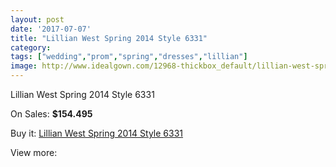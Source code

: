 ```yaml
---
layout: post
date: '2017-07-07'
title: "Lillian West Spring 2014 Style 6331"
category: 
tags: ["wedding","prom","spring","dresses","lillian"]
image: http://www.idealgown.com/12968-thickbox_default/lillian-west-spring-2014-style-6331.jpg
---
```

Lillian West Spring 2014 Style 6331

On Sales: **$154.495**
<a href="https://www.idealgown.com/en/lillian-west-bridal/5212-lillian-west-spring-2014-style-6331.html"><amp-img layout="responsive" width="600" height="600" src="//www.idealgown.com/12968-thickbox_default/lillian-west-spring-2014-style-6331.jpg" alt="Lillian West Spring 2014 Style 6331 0" /></a>
<a href="https://www.idealgown.com/en/lillian-west-bridal/5212-lillian-west-spring-2014-style-6331.html"><amp-img layout="responsive" width="600" height="600" src="//www.idealgown.com/12971-thickbox_default/lillian-west-spring-2014-style-6331.jpg" alt="Lillian West Spring 2014 Style 6331 1" /></a>
<a href="https://www.idealgown.com/en/lillian-west-bridal/5212-lillian-west-spring-2014-style-6331.html"><amp-img layout="responsive" width="600" height="600" src="//www.idealgown.com/12970-thickbox_default/lillian-west-spring-2014-style-6331.jpg" alt="Lillian West Spring 2014 Style 6331 2" /></a>
<a href="https://www.idealgown.com/en/lillian-west-bridal/5212-lillian-west-spring-2014-style-6331.html"><amp-img layout="responsive" width="600" height="600" src="//www.idealgown.com/12969-thickbox_default/lillian-west-spring-2014-style-6331.jpg" alt="Lillian West Spring 2014 Style 6331 3" /></a>

Buy it: [Lillian West Spring 2014 Style 6331](https://www.idealgown.com/en/lillian-west-bridal/5212-lillian-west-spring-2014-style-6331.html "Lillian West Spring 2014 Style 6331")

View more: [](https://www.idealgown.com/en/- "")